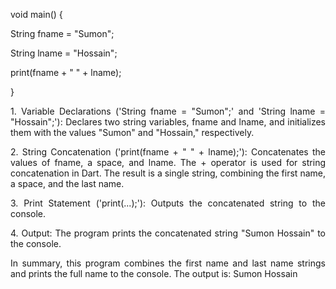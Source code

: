 void main() {

String fname = "Sumon";

String lname = "Hossain";

print(fname + " " + lname);

}

<p align="justify">
1. Variable Declarations ('String fname = "Sumon";' and 'String lname = "Hossain";'):
Declares two string variables, fname and lname, and initializes them with the values "Sumon" and "Hossain," respectively.
</p>

<p align="justify">
2. String Concatenation ('print(fname + " " + lname);'):
Concatenates the values of fname, a space, and lname. The + operator is used for string concatenation in Dart. The result is a single string, combining the first name, a space, and the last name.
</p>

<p align="justify">
3. Print Statement ('print(...);'):
Outputs the concatenated string to the console.
</p>

<p align="justify">
4. Output:
The program prints the concatenated string "Sumon Hossain" to the console.
</p>

<p align="justify">
In summary, this program combines the first name and last name strings and prints the full name to the console. The output is: Sumon Hossain
</p>
